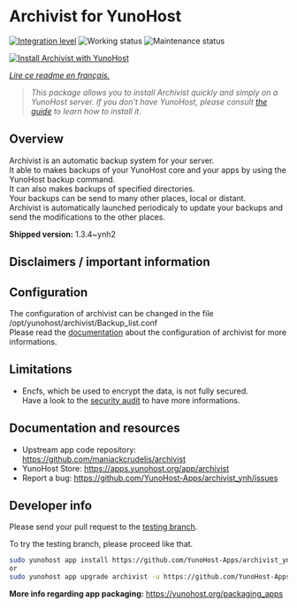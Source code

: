 <!--
N.B.: This README was automatically generated by https://github.com/YunoHost/apps/tree/master/tools/README-generator
It shall NOT be edited by hand.
-->

# Archivist for YunoHost

[![Integration level](https://dash.yunohost.org/integration/archivist.svg)](https://dash.yunohost.org/appci/app/archivist) ![Working status](https://ci-apps.yunohost.org/ci/badges/archivist.status.svg) ![Maintenance status](https://ci-apps.yunohost.org/ci/badges/archivist.maintain.svg)

[![Install Archivist with YunoHost](https://install-app.yunohost.org/install-with-yunohost.svg)](https://install-app.yunohost.org/?app=archivist)

*[Lire ce readme en français.](./README_fr.md)*

> *This package allows you to install Archivist quickly and simply on a YunoHost server.
If you don't have YunoHost, please consult [the guide](https://yunohost.org/#/install) to learn how to install it.*

## Overview

Archivist is an automatic backup system for your server.  
It able to makes backups of your YunoHost core and your apps by using the YunoHost backup command.  
It can also makes backups of specified directories.  
Your backups can be send to many other places, local or distant.  
Archivist is automatically launched periodicaly to update your backups and send the modifications to the other places.



**Shipped version:** 1.3.4~ynh2
## Disclaimers / important information

## Configuration

The configuration of archivist can be changed in the file /opt/yunohost/archivist/Backup_list.conf  
Please read the [documentation](https://github.com/maniackcrudelis/archivist/blob/master/Configuration.md) about the configuration of archivist for more informations.

## Limitations

* Encfs, which be used to encrypt the data, is not fully secured.  
Have a look to the [security audit](https://defuse.ca/audits/encfs.htm) to have more informations.


## Documentation and resources

* Upstream app code repository: <https://github.com/maniackcrudelis/archivist>
* YunoHost Store: <https://apps.yunohost.org/app/archivist>
* Report a bug: <https://github.com/YunoHost-Apps/archivist_ynh/issues>

## Developer info

Please send your pull request to the [testing branch](https://github.com/YunoHost-Apps/archivist_ynh/tree/testing).

To try the testing branch, please proceed like that.

``` bash
sudo yunohost app install https://github.com/YunoHost-Apps/archivist_ynh/tree/testing --debug
or
sudo yunohost app upgrade archivist -u https://github.com/YunoHost-Apps/archivist_ynh/tree/testing --debug
```

**More info regarding app packaging:** <https://yunohost.org/packaging_apps>
